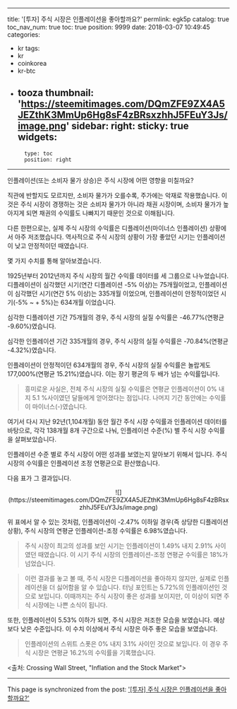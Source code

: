 
---
title: '[투자]  주식 시장은 인플레이션을 좋아할까요?'
permlink: egk5p
catalog: true
toc_nav_num: true
toc: true
position: 9999
date: 2018-03-07 10:49:45
categories:
- kr
tags:
- kr
- coinkorea
- kr-btc
- tooza
thumbnail: 'https://steemitimages.com/DQmZFE9ZX4A5JEZthK3MmUp6Hg8sF4zBRsxzhhJ5FEuY3Js/image.png'
sidebar:
    right:
        sticky: true
widgets:
    -
        type: toc
        position: right
---


인플레이션(또는 소비자 물가 상승)은 주식 시장에 어떤 영향을 미칠까요?

직관에 반할지도 모르지만, 소비자 물가가 오를수록, 주가에는 악재로 작용했습니다.  이것은 주식 시장이 경쟁하는 것은 소비자 물가가 아니라 채권 시장이며, 소비자 물가가 높아지게 되면 채권의 수익률도 나빠지기 때문인 것으로 이해됩니다.

다른 한편으로는, 실제 주식 시장의 수익률은 디플레이션(마이너스 인플레이션) 상황에서  아주 저조했습니다.  역사적으로 주식 시장의 상황이 가장 좋았던 시기는 인플레이션이 낮고 안정적이던 때였습니다. 

몇 가지 수치를 통해 알아보겠습니다.

1925년부터 2012년까지 주식 시장의 월간 수익률 데이터를 세 그룹으로 나누었습니다.  디플레이션이 심각했던 시기(연간 디플레이션 -5% 이상)는 75개월이었고, 인플레이션이 심각했던 시기(연간 5% 이상)는 335개월 이었으며, 인플레이션이 안정적이었던 시기(-5% ~ + 5%)는 634개월 이었습니다.

심각한 디플레이션 기간 75개월의 경우, 주식 시장의 실질 수익률은 -46.77%(연평균 -9.60%)였습니다. 

심각한 인플레이션 기간 335개월의 경우, 주식 시장의 실질 수익률은 -70.84%(연평균 -4.32%)였습니다. 

인플레이션이 안정적이던 634개월의 경우, 주식 시장의 실질 수익률은 놀랍게도177,000%(연평균 15.21%)였습니다.  이는 장기 평균의 두 배가 넘는 수익률입니다.

>흥미로운 사실은, 전체 주식 시장의 실질 수익률은 연평균 인플레이션이 0% 내지 5.1 %사이였던 달들에게 얻어졌다는 점입니다.  나머지 기간 동안에는 수익률이 마이너스(-)였습니다. 

여기서 다시 지난 92년(1,104개월) 동안 월간 주식 시장 수익률과 인플레이션 데이터를 바탕으로, 각각 138개월 8개 구간으로 나눠, 인플레이션 수준(%) 별 주식 시장 수익률을 살펴보았습니다. 

인플레이션 수준 별로 주식 시장이 어떤 성과를 보였는지 알아보기 위해서 입니다. 주식 시장의 수익률은 인플레이션 조정 연평균으로 환산했습니다.

다음 표가 그 결과입니다.

<center>
![](https://steemitimages.com/DQmZFE9ZX4A5JEZthK3MmUp6Hg8sF4zBRsxzhhJ5FEuY3Js/image.png)
</center>

위 표에서 알 수 있는 것처럼, 인플레이션이 -2.47% 이하일 경우(즉 상당한 디플레이션 상황), 주식 시장의 연평균 인플레이션-조정 수익률은 6.98%였습니다. 

>주식 시장이 최고의 성과를 보인 시기는 인플레이션이 1.49% 내지 2.91% 사이였던 때였습니다.  이 시기 주식 시장의 인플레이션-조정 연평균 수익률은 18%가 넘었습니다.

>이런 결과를 놓고 볼 때, 주식 시장은 디플레이션을 좋아하지 않지만, 실제로 인플레이션을 더 싫어함을 알 수 있습니다.  터닝 포인트는  5.72%의 인플레이션인 것으로 보입니다.  이때까지는 주식 시장이 좋은 성과를 보이지만, 이 이상이 되면 주식 시장에는 나쁜 소식이 됩니다. 

또한, 인플레이션이 5.53% 이하가 되면, 주식 시장은 저조한 모습을 보였습니다.  예상보다 낮은 수준입니다.  이 수치 이상에서 주식 시장은 아주 좋은 모습을 보였습니다.

>인플레이션의 스위트 스폿은 0% 내지 3.1% 사이인 것으로 보입니다.  이 경우 주식 시장은 연평균 16.2%의 수익률을 기록했습니다.

<출처: Crossing Wall Street, "Inflation and the Stock Market">

- - -

This page is synchronized from the post: ['[투자]  주식 시장은 인플레이션을 좋아할까요?'](https://steemit.com/@pius.pius/egk5p)
